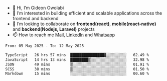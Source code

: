 - 👋 Hi, I’m Gideon Owolabi
- 👀 I’m interested in building efficient and scalable applications across the frontend and backend
- 💞️ I’m looking to collaborate on <b>frontend(react)</b>, <b>mobile(react-native)</b> and <b>backend(Nodejs, Laravel)</b> projects
- 📫 How to reach me <a href="mailto:gideoniyin2021@gmail.com">Mail</a>, <a href="https://www.linkedin.com/in/gideon-owolabi-9b667a232/">LinkedIn</a> and <a href="https://wa.me/2348055377085">Whatsapp</a>

<!---
gude1/gude1 is a ✨ special ✨ repository because its `README.md` (this file) appears on your GitHub profile.
You can click the Preview link to take a look at your changes.
--->

<!--START_SECTION:waka-->

```txt
From: 05 May 2025 - To: 12 May 2025

TypeScript   26 hrs 57 mins  ███████████████▓░░░░░░░░░   62.49 %
JavaScript   14 hrs 13 mins  ████████▒░░░░░░░░░░░░░░░░   32.98 %
JSON         49 mins         ▒░░░░░░░░░░░░░░░░░░░░░░░░   01.91 %
SCSS         38 mins         ▒░░░░░░░░░░░░░░░░░░░░░░░░   01.50 %
Markdown     15 mins         ░░░░░░░░░░░░░░░░░░░░░░░░░   00.60 %
```

<!--END_SECTION:waka-->
